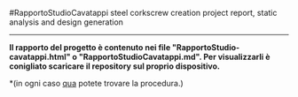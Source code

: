 #RapportoStudioCavatappi
steel corkscrew creation project report, static analysis and design generation

---


**Il rapporto del progetto è contenuto nei file "RapportoStudio-cavatappi.html" o "RapportoStudioCavatappi.md". Per visualizzarli è conigliato scaricare il repository sul proprio dispositivo.**

*(in ogni caso <a href="https://www.wikihow.it/Scaricare-una-Cartella-da-GitHub#:~:text=Accedi%20alla%20posizione%20in%20cui,che%20vuoi%20scaricare%20o%20clonare.&text=Clicca%20sul%20pulsante%20verde%20Clone%20or%20Download%20visualizzato%20sulla%20destra%20della%20pagina.&text=Clicca%20sul%20pulsante%20Download%20ZIP,sotto%20forma%20di%20file%20ZIP.">qua</a> potete trovare la procedura.)
